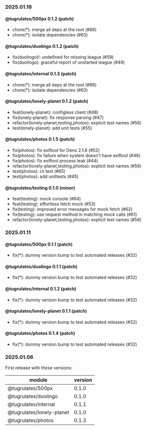 ### 2025.01.19

#### @tugrulates/500px 0.1.2 (patch)

- chore(*): merge all deps at the root (#66)
- chore(*): isolate dependencies (#63)

#### @tugrulates/duolingo 0.1.2 (patch)

- fix(duolingo)!: undefined for missing league (#59)
- fix(duolingo): graceful report of unstarted league (#49)

#### @tugrulates/internal 0.1.3 (patch)

- chore(*): merge all deps at the root (#66)
- chore(*): isolate dependencies (#63)

#### @tugrulates/lonely-planet 0.1.2 (patch)

- feat(lonely-planet): configless client (#48)
- fix(lonely-planet): fix response parsing (#47)
- refactor(lonely-planet,testing,photos): explicit test names (#56)
- test(lonely-planet): add unit tests (#55)

#### @tugrulates/photos 0.1.5 (patch)

- fix(photos): fix exiftool for Deno 2.1.6 (#52)
- fix(photos): fix failure when system doesn't have exiftool (#46)
- fix(photos): fix exiftool process leak (#44)
- refactor(lonely-planet,testing,photos): explicit test names (#56)
- test(photos): cli test (#65)
- test(photos): add unittests (#45)

#### @tugrulates/testing 0.1.0 (minor)

- feat(testing): mock console (#64)
- feat(testing): effortless fetch mock (#53)
- fix(testing): improved error messages for mock fetch (#62)
- fix(testing): use request method in matching mock calls (#61)
- refactor(lonely-planet,testing,photos): explicit test names (#56)

### 2025.01.11

#### @tugrulates/500px 0.1.1 (patch)

- fix(*): dummy version bump to test automated releases (#32)

#### @tugrulates/duolingo 0.1.1 (patch)

- fix(*): dummy version bump to test automated releases (#32)

#### @tugrulates/internal 0.1.2 (patch)

- fix(*): dummy version bump to test automated releases (#32)

#### @tugrulates/lonely-planet 0.1.1 (patch)

- fix(*): dummy version bump to test automated releases (#32)

#### @tugrulates/photos 0.1.4 (patch)

- fix(*): dummy version bump to test automated releases (#32)

### 2025.01.06

First release with these versions:

| module                    | version |
| ------------------------- | ------- |
| @tugrulates/500px         | 0.1.0   |
| @tugrulates/duolingo      | 0.1.0   |
| @tugrulates/internal      | 0.1.1   |
| @tugrulates/lonely-planet | 0.1.0   |
| @tugrulates/photos        | 0.1.3   |

